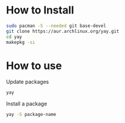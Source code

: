 # How to Install
```bash
sudo pacman -S --needed git base-devel
git clone https://aur.archlinux.org/yay.git
cd yay
makepkg -si
```
# How to use
Update packages
```bash
yay
```
Install a package
```bash
yay -S package-name
```
